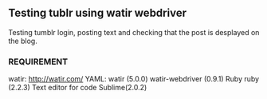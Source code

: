 <h2/> <b/>Testing tublr using watir webdriver</b> </h2>
<p/>Testing tumblr login, posting text and checking that the post is desplayed on the blog.</p>

<h3/>REQUIREMENT </h3>

watir:
  http://watir.com/
YAML:
  watir (5.0.0)
  watir-webdriver (0.9.1)
Ruby
  ruby (2.2.3)
Text editor for code
  Sublime(2.0.2)
